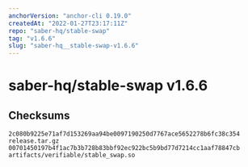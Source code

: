 ```yaml
---
anchorVersion: "anchor-cli 0.19.0"
createdAt: "2022-01-27T23:17:11Z"
repo: "saber-hq/stable-swap"
tag: "v1.6.6"
slug: "saber-hq__stable-swap-v1.6.6"
---
```

# saber-hq/stable-swap v1.6.6
## Checksums
```
2c080b9225e71af7d153269aa94be0097190250d7767ace5652278b6fc38c354  release.tar.gz
00701450197b4f1ac7b3b728b83bbf92ec922bc5b9bd77d7214cc1aaf78847cb  artifacts/verifiable/stable_swap.so
```
